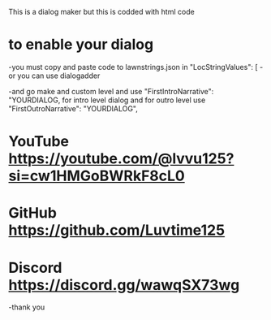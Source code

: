This is a dialog maker but this is codded with html code

# to enable your dialog
-you must copy and paste code to lawnstrings.json in "LocStringValues": [
-or you can use dialogadder

-and go make and custom level and use "FirstIntroNarrative": "YOURDIALOG, for intro level dialog and for outro level use "FirstOutroNarrative": "YOURDIALOG",

# YouTube https://youtube.com/@lvvu125?si=cw1HMGoBWRkF8cL0
# GitHub https://github.com/Luvtime125
# Discord https://discord.gg/wawqSX73wg

-thank you
